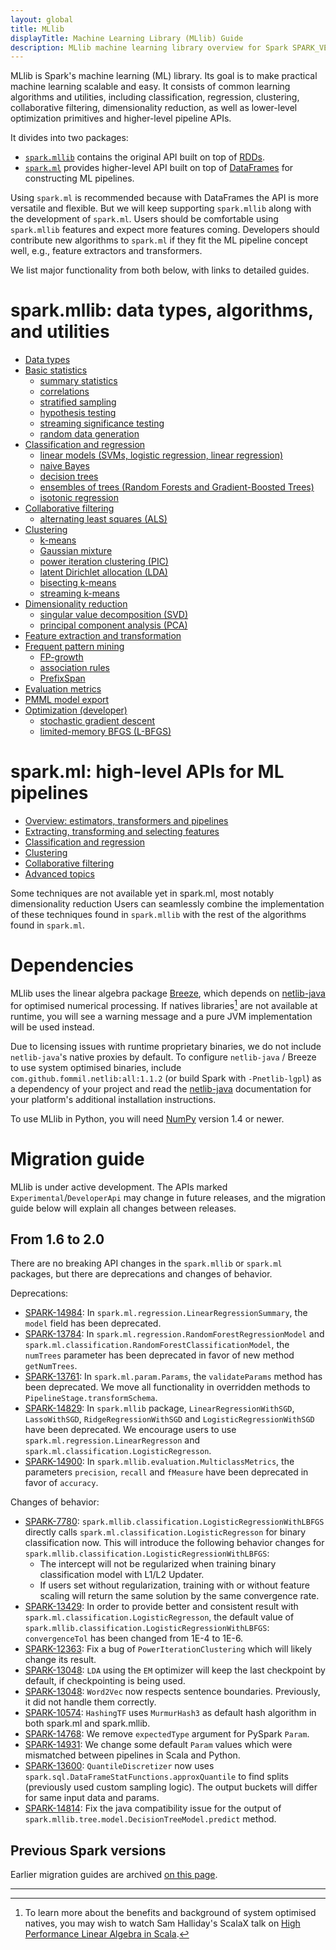 ```yaml
---
layout: global
title: MLlib
displayTitle: Machine Learning Library (MLlib) Guide
description: MLlib machine learning library overview for Spark SPARK_VERSION_SHORT
---
```


MLlib is Spark's machine learning (ML) library.
Its goal is to make practical machine learning scalable and easy.
It consists of common learning algorithms and utilities, including classification, regression,
clustering, collaborative filtering, dimensionality reduction, as well as lower-level optimization
primitives and higher-level pipeline APIs.

It divides into two packages:

* [`spark.mllib`](mllib-guide.html#data-types-algorithms-and-utilities) contains the original API
  built on top of [RDDs](programming-guide.html#resilient-distributed-datasets-rdds).
* [`spark.ml`](ml-guide.html) provides higher-level API
  built on top of [DataFrames](sql-programming-guide.html#dataframes) for constructing ML pipelines.

Using `spark.ml` is recommended because with DataFrames the API is more versatile and flexible.
But we will keep supporting `spark.mllib` along with the development of `spark.ml`.
Users should be comfortable using `spark.mllib` features and expect more features coming.
Developers should contribute new algorithms to `spark.ml` if they fit the ML pipeline concept well,
e.g., feature extractors and transformers.

We list major functionality from both below, with links to detailed guides.

# spark.mllib: data types, algorithms, and utilities

* [Data types](mllib-data-types.html)
* [Basic statistics](mllib-statistics.html)
  * [summary statistics](mllib-statistics.html#summary-statistics)
  * [correlations](mllib-statistics.html#correlations)
  * [stratified sampling](mllib-statistics.html#stratified-sampling)
  * [hypothesis testing](mllib-statistics.html#hypothesis-testing)
  * [streaming significance testing](mllib-statistics.html#streaming-significance-testing)
  * [random data generation](mllib-statistics.html#random-data-generation)
* [Classification and regression](mllib-classification-regression.html)
  * [linear models (SVMs, logistic regression, linear regression)](mllib-linear-methods.html)
  * [naive Bayes](mllib-naive-bayes.html)
  * [decision trees](mllib-decision-tree.html)
  * [ensembles of trees (Random Forests and Gradient-Boosted Trees)](mllib-ensembles.html)
  * [isotonic regression](mllib-isotonic-regression.html)
* [Collaborative filtering](mllib-collaborative-filtering.html)
  * [alternating least squares (ALS)](mllib-collaborative-filtering.html#collaborative-filtering)
* [Clustering](mllib-clustering.html)
  * [k-means](mllib-clustering.html#k-means)
  * [Gaussian mixture](mllib-clustering.html#gaussian-mixture)
  * [power iteration clustering (PIC)](mllib-clustering.html#power-iteration-clustering-pic)
  * [latent Dirichlet allocation (LDA)](mllib-clustering.html#latent-dirichlet-allocation-lda)
  * [bisecting k-means](mllib-clustering.html#bisecting-kmeans)
  * [streaming k-means](mllib-clustering.html#streaming-k-means)
* [Dimensionality reduction](mllib-dimensionality-reduction.html)
  * [singular value decomposition (SVD)](mllib-dimensionality-reduction.html#singular-value-decomposition-svd)
  * [principal component analysis (PCA)](mllib-dimensionality-reduction.html#principal-component-analysis-pca)
* [Feature extraction and transformation](mllib-feature-extraction.html)
* [Frequent pattern mining](mllib-frequent-pattern-mining.html)
  * [FP-growth](mllib-frequent-pattern-mining.html#fp-growth)
  * [association rules](mllib-frequent-pattern-mining.html#association-rules)
  * [PrefixSpan](mllib-frequent-pattern-mining.html#prefix-span)
* [Evaluation metrics](mllib-evaluation-metrics.html)
* [PMML model export](mllib-pmml-model-export.html)
* [Optimization (developer)](mllib-optimization.html)
  * [stochastic gradient descent](mllib-optimization.html#stochastic-gradient-descent-sgd)
  * [limited-memory BFGS (L-BFGS)](mllib-optimization.html#limited-memory-bfgs-l-bfgs)

# spark.ml: high-level APIs for ML pipelines

* [Overview: estimators, transformers and pipelines](ml-guide.html)
* [Extracting, transforming and selecting features](ml-features.html)
* [Classification and regression](ml-classification-regression.html)
* [Clustering](ml-clustering.html)
* [Collaborative filtering](ml-collaborative-filtering.html)
* [Advanced topics](ml-advanced.html)

Some techniques are not available yet in spark.ml, most notably dimensionality reduction 
Users can seamlessly combine the implementation of these techniques found in `spark.mllib` with the rest of the algorithms found in `spark.ml`.

# Dependencies

MLlib uses the linear algebra package [Breeze](http://www.scalanlp.org/), which depends on
[netlib-java](https://github.com/fommil/netlib-java) for optimised numerical processing.
If natives libraries[^1] are not available at runtime, you will see a warning message and a pure JVM
implementation will be used instead.

Due to licensing issues with runtime proprietary binaries, we do not include `netlib-java`'s native
proxies by default.
To configure `netlib-java` / Breeze to use system optimised binaries, include
`com.github.fommil.netlib:all:1.1.2` (or build Spark with `-Pnetlib-lgpl`) as a dependency of your
project and read the [netlib-java](https://github.com/fommil/netlib-java) documentation for your
platform's additional installation instructions.

To use MLlib in Python, you will need [NumPy](http://www.numpy.org) version 1.4 or newer.

[^1]: To learn more about the benefits and background of system optimised natives, you may wish to
    watch Sam Halliday's ScalaX talk on [High Performance Linear Algebra in Scala](http://fommil.github.io/scalax14/#/).

# Migration guide

MLlib is under active development.
The APIs marked `Experimental`/`DeveloperApi` may change in future releases,
and the migration guide below will explain all changes between releases.

## From 1.6 to 2.0

There are no breaking API changes in the `spark.mllib` or `spark.ml` packages, but there are
deprecations and changes of behavior.

Deprecations:

* [SPARK-14984](https://issues.apache.org/jira/browse/SPARK-14984):
 In `spark.ml.regression.LinearRegressionSummary`, the `model` field has been deprecated.
* [SPARK-13784](https://issues.apache.org/jira/browse/SPARK-13784):
 In `spark.ml.regression.RandomForestRegressionModel` and `spark.ml.classification.RandomForestClassificationModel`,
 the `numTrees` parameter has been deprecated in favor of new method `getNumTrees`.
* [SPARK-13761](https://issues.apache.org/jira/browse/SPARK-13761):
 In `spark.ml.param.Params`, the `validateParams` method has been deprecated.
 We move all functionality in overridden methods to `PipelineStage.transformSchema`.
* [SPARK-14829](https://issues.apache.org/jira/browse/SPARK-14829):
 In `spark.mllib` package, `LinearRegressionWithSGD`, `LassoWithSGD`, `RidgeRegressionWithSGD` and `LogisticRegressionWithSGD` have been deprecated.
 We encourage users to use `spark.ml.regression.LinearRegresson` and `spark.ml.classification.LogisticRegresson`.
* [SPARK-14900](https://issues.apache.org/jira/browse/SPARK-14900):
 In `spark.mllib.evaluation.MulticlassMetrics`, the parameters `precision`, `recall` and `fMeasure` have been deprecated in favor of `accuracy`.

Changes of behavior:

* [SPARK-7780](https://issues.apache.org/jira/browse/SPARK-7780):
 `spark.mllib.classification.LogisticRegressionWithLBFGS` directly calls `spark.ml.classification.LogisticRegresson` for binary classification now.
 This will introduce the following behavior changes for `spark.mllib.classification.LogisticRegressionWithLBFGS`:
    * The intercept will not be regularized when training binary classification model with L1/L2 Updater.
    * If users set without regularization, training with or without feature scaling will return the same solution by the same convergence rate.
* [SPARK-13429](https://issues.apache.org/jira/browse/SPARK-13429):
 In order to provide better and consistent result with `spark.ml.classification.LogisticRegresson`,
 the default value of `spark.mllib.classification.LogisticRegressionWithLBFGS`: `convergenceTol` has been changed from 1E-4 to 1E-6.
* [SPARK-12363](https://issues.apache.org/jira/browse/SPARK-12363):
 Fix a bug of `PowerIterationClustering` which will likely change its result.
* [SPARK-13048](https://issues.apache.org/jira/browse/SPARK-13048):
 `LDA` using the `EM` optimizer will keep the last checkpoint by default, if checkpointing is being used.
* [SPARK-13048](https://issues.apache.org/jira/browse/SPARK-13048):
 `Word2Vec` now respects sentence boundaries. Previously, it did not handle them correctly.
* [SPARK-10574](https://issues.apache.org/jira/browse/SPARK-10574):
 `HashingTF` uses `MurmurHash3` as default hash algorithm in both spark.ml and spark.mllib.
* [SPARK-14768](https://issues.apache.org/jira/browse/SPARK-14768):
 We remove `expectedType` argument for PySpark `Param`.
* [SPARK-14931](https://issues.apache.org/jira/browse/SPARK-14931):
 We change some default `Param` values which were mismatched between pipelines in Scala and Python.
* [SPARK-13600](https://issues.apache.org/jira/browse/SPARK-13600):
 `QuantileDiscretizer` now uses `spark.sql.DataFrameStatFunctions.approxQuantile` to find splits (previously used custom sampling logic).
 The output buckets will differ for same input data and params.
* [SPARK-14814](https://issues.apache.org/jira/browse/SPARK-14814):
 Fix the java compatibility issue for the output of `spark.mllib.tree.model.DecisionTreeModel.predict` method.

## Previous Spark versions

Earlier migration guides are archived [on this page](mllib-migration-guides.html).

---
